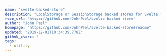 ```yaml
---
name: "svelte-backed-store"
description: "LocalStorage or SessionStorage backed stores for Svelte."
repo_url: "https://github.com/JohnPeel/svelte-backed-store"
author: "John Peel"
homepage: "https://github.com/JohnPeel/svelte-backed-store#readme"
updated: "2019-12-01T10:34:39.778Z"
github_stars: 4
tags: 
  - utility
---
```

